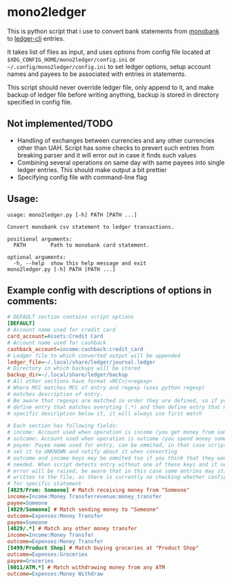 # mono2ledger
This is python script that i use to convert bank statements from
[monobank](https://monobank.ua/) to [ledger-cli](https://www.ledger-cli.org/)
entries.

It takes list of files as input, and uses options from config file located at
`$XDG_CONFIG_HOME/mono2ledger/config.ini` or `~/.config/mono2ledger/config.ini`
to set ledger options, setup account names and payees to be associated with
entries in statements.

This script should never override ledger file, only append to it, and make
backup of ledger file before writing anything, backup is stored in directory
specified in config file.

## Not implemented/TODO
- Handling of exchanges between currencies and any other currencies other than
  UAH. Script has some checks to prevert such entries from breaking parser and
  it will error out in case it finds such values
- Combining several operations on same day with same payees into single
  ledger entries. This should make output a bit prettier
- Specifying config file with command-line flag

## Usage:
```shell
usage: mono2ledger.py [-h] PATH [PATH ...]

Convert monobank csv statement to ledger transactions.

positional arguments:
  PATH        Path to monobank card statement.

optional arguments:
  -h, --help  show this help message and exit
mono2ledger.py [-h] PATH [PATH ...]
```

## Example config with descriptions of options in comments:
```ini
# DEFAULT section contains script options
[DEFAULT]
# Account name used for credit card
card_account=Assets:Credit Card
# Account name used for cashback
cashback_account=income:cashback:credit_card
# Ledger file to which converted output will be appended
ledger_file=~/.local/share/ledger/journal.ledger
# Directory in which backups will be stored
backup_dir=~/.local/share/ledger/backup
# All other sections have format <MCC>/<regexp>
# Where MCC matches MCC of entry and regexp (uses python regexp)
# matches description of entry.
# Be aware that regexps are matched in order they are defined, so if you
# define entry that matches everyting (.*) and then define entry that matches
# specific description below it, it will always use first match

# Each section has following fields:
# income: Account used when operation is income (you get money from somewhere)
# outcome: Account used when operation is outcome (you spend money somewhere)
# payee: Payee name used for entry, can be ommited, in that case script will
# set it to UNKNOWN and notify about it when converting
# outcome and income keys may be ommited too if you think that they wont be
# needed. When script detects entry without one of these keys and it needs it
# error will be raised, be aware that in this case some entries may still be
# written to the file, as there is currently no checking whether config is valid
# for specific statement
[4829/From: Someone] # Match receiving money from "Someone"
income=Income:Money Transferrevenue:money_transfer
payee=Someone
[4829/Someone] # Match sending money to "Someone"
outcome=Expenses:Money Transfer
payee=Someone
[4829/.*] # Match any other money transfer
income=Income:Money Transfer
outcome=Expenses:Money Transfer
[5499/Product Shop] # Match buying groceries at "Product Shop"
outcome=Expenses:Groceries
payee=Groceries
[6011/ATM.*] # Match withdrawing money from any ATM
outcome=Expenses:Money Withdraw
```
